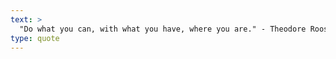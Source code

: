 ```yaml
---
text: >
  "Do what you can, with what you have, where you are." - Theodore Roosevelt
type: quote
---
```

